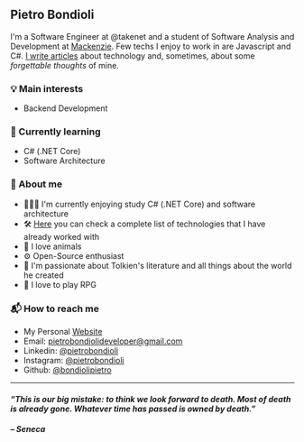 ##  Pietro Bondioli

I'm a Software Engineer at @takenet and a student of Software Analysis and Development at [Mackenzie](https://www.mackenzie.br/). Few techs I enjoy to work in are Javascript and C#. [I write articles](https://www.pietrobondioli.com.br/articles) about technology and, sometimes, about some _forgettable thoughts_ of mine.

### 💡 Main interests

- Backend Development

### 🌱 Currently learning

- C# (.NET Core)
- Software Architecture

### 🤔 About me

- 👨🏻‍💻 I'm currently enjoying study C# (.NET Core) and software architecture
- 🛠️ [Here](https://www.pietrobondioli.com.br/about) you can check a complete list of technologies that I have already worked with
- 🐶 I love animals
- ⚙️ Open-Source enthusiast
- 🐉 I'm passionate about Tolkien's literature and all things about the world he created
- 🧙 I love to play RPG

### 📬 How to reach me

- My Personal [Website](https://www.pietrobondioli.com.br/)
- Email: [pietrobondiolideveloper@gmail.com](mailto:pietrobondiolideveloper@gmail.com)
- Linkedin: [@pietrobondioli](https://www.linkedin.com/in/pietrobondioli/)
- Instagram: [@pietrobondioli](https://www.instagram.com/pietrobondioli/)
- Github: [@bondiolipietro](https://github.com/bondiolipietro)

---

#### _“This is our big mistake: to think we look forward to death. Most of death is already gone. Whatever time has passed is owned by death.”_

#### _– Seneca_
